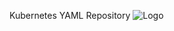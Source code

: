 Kubernetes YAML Repository
![Logo](https://www.padok.fr/hubfs/Website%202021/Illustrations/techno-kub.png)
